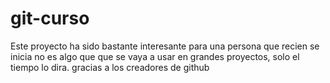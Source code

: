 # git-curso
Este proyecto ha sido bastante interesante para una persona que recien se inicia
no es algo que que se vaya a usar en grandes proyectos, solo el tiempo lo dira. gracias a los creadores de github
